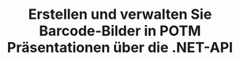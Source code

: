 ---
############################# Static ############################
layout: "auto-gen-gist"
draft: false
path: "de/assembly/net/barcode/potm/"
otherformats: PPT PPTX PPTM PPS PPSX PPSM POT POTX ODP OTP 

############################# Head ############################
head_title: ".NET-API für die Erstellung von Barcode-Bildern in POTM Präsentationen"
head_description: "GroupDocs.Assembly .NET API ermöglicht Entwicklern das Erstellen und Einfügen von Barcode-Bildern in Präsentationsdokumente (PPT, PPTX, PPTM, PPS, PPSX, PPSM, POT & ODP)."

############################# Header ############################
title: "Erstellen und verwalten Sie Barcode-Bilder in POTM Präsentationen über die .NET-API"
description: " GroupDocs.Assembly ermöglicht .NET-Programmierern, Barcode-Bilder in POTM Präsentationen innerhalb von C#, ASP.NET und anderen .NET-Apps dynamisch zu erstellen, zu ändern und zu verwalten."

######################### Download Button #######################
button:
    enable: true

############################# About ############################
about:
    enable: true
    title: "Wie erzeuge und platziere ich Barcodes in Präsentationen?"
    content: |
      Eine Präsentation ist eine großartige Möglichkeit, Informationen von einem Redner an das Publikum zu übermitteln. Es wird von Unternehmen, Geschäftsleuten, Lehrern und Schülern häufig verwendet, da es einfacher als Textdokumente verstanden werden kann. Die Verwendung von Strichcodes wird zur Identifizierung in fast allen Arten von Unternehmen immer häufiger. GroupDocs.Assembly .NET API ermöglicht das Erstellen und Einfügen von Barcode-Bildern in PowerPoint und anderen Arten von Präsentationen wie PPT, PPTX, PPTM, PPS, PPSX, PPSM, POT, POTX, POTM, ODP und vielen mehr. Es bietet Unterstützung für mehrere häufig verwendete 1D- und 2D-Barcodetypen. Es unterstützt auch vollständig die Barcode-Anpassung in den Präsentationsfolien sowie die Größenänderung des Barcode-Bildes, das Festlegen von Vorder- und Hintergrundfarben, das Ändern von Schriftarten, das Verbessern der Barcode-Textplatzierung, das Einstellen der Barcode-Bildauflösung und vieles mehr. 

############################# content ############################
steps:
    enable: true
    block:
    - title_left: "Fügen Sie Barcodes in POTM Präsentationen hinzu"
      content_left: |
       Der folgende C# .NET-Code zeigt, wie Benutzer Barcode-Bilder mit verschiedenen unterstützten Symbologien dynamisch erstellen und sie in Microsoft PowerPoint POTM Präsentationsfolien einfügen können.
      
      title_right: "Barcodes über .NET in die Datei POTM einfügen"
      content_right: |
        * Erstellen Sie eine Instanz von [DocumentAssembler](https://apireference.groupdocs.com/assembly/net/groupdocs.assembly/documentassembler) 
        * Rufen Sie die Methode [AssembleDocument](https://apireference.groupdocs.com/assembly/net/groupdocs.assembly.documentassembler/assembledocument/methods/1) mit den folgenden Parametern auf
            * Stream, um ein Vorlagendokument zu lesen.
            * Stream, um das resultierende Dokument zu schreiben.
            * Zusätzliche Optionen zum Laden und Speichern von Dokumenten.
            * Informationen zu Datenquellenobjekten.
     
      gisthash: "1eb55d05b653c510028185fea185dabe"
      gistfile: "create_barcodes_in_presentations.cs"

    - title_left: "System Anforderungen"
      content_left: |
        GroupDocs.Assembly .NET-APIs werden auf allen wichtigen Plattformen und Betriebssystemen unterstützt. Eine vollständige Anleitung zu den Systemanforderungen finden Sie unter [Systemanforderungen](https://docs.groupdocs.com/assembly/net/system-requirements/). Bevor Sie den folgenden Code ausführen, stellen Sie bitte sicher, dass die folgenden Voraussetzungen auf Ihrem installiert sind System:
         * Betriebssysteme: Microsoft Windows, Linux, MacOS
         * Entwicklungsumgebung: Visual Studio, Xamarin, MonoDevelop usw
         * Frameworks: .NET Framework, .NET Standard, .NET Core, Mono
         * Holen Sie sich die neueste Version der GroupDocs.Assembly .NET-APIs von [NuGet](https://www.nuget.org/packages/GroupDocs.Assembly/)
        
      title_right: "Warum GroupDocs.Assembly verwenden"
      content_right: |
         * Erlauben Sie Benutzern, benutzerdefinierte Dokumente aus Vorlagen zu erstellen.
         * Zum Erstellen und Automatisieren von Dokumenten ist keine zusätzliche Software erforderlich
         * Fähigkeit, ein Ausgabedokument basierend auf der Datenquelle zu generieren
         * Fügen Sie den Dokumentinhalt dynamisch in den Bericht ein
         * E-Mail-Anhänge dynamisch anhängen und Hyperlinks in Berichte einfügen
         * Automatisches Entfernen leerer Absätze
         * Volle Unterstützung für mehrere Datenformate
         * Unterstützung für dynamische E-Mail-Anhänge

demos:
    enable: true
        

more_formats:
    enable: true


back_to_top:
    enable: true
---